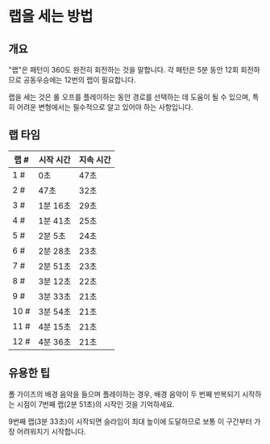 # 랩을 세는 방법

## 개요

"랩"은 패턴이 360도 완전히 회전하는 것을 말합니다. 각 패턴은 5분 동안 12회 회전하므로 공동우승에는 12번의 랩이 필요합니다.

랩을 세는 것은 롤 오프를 플레이하는 동안 경로를 선택하는 데 도움이 될 수 있으며, 특히 어려운 변형에서는 필수적으로 알고 있어야 하는 사항입니다.

## 랩 타임

|  랩 # |  시작 시간  | 지속 시간 |
| ----- | ---------- | -------- |
| 1 #   | 0초        | 47초     |
| 2 #   | 47초       | 32초     |
| 3 #   | 1분 16초   | 29초     |
| 4 #   | 1분 41초   | 25초     |
| 5 #   | 2분 5초    | 24초     |
| 6 #   | 2분 28초   | 23초     |
| 7 #   | 2분 51초   | 23초     |
| 8 #   | 3분 12초   | 22초     |
| 9 #   | 3분 33초   | 21초     |
| 10 #  | 3분 54초   | 21초     |
| 11 #  | 4분 15초   | 21초     |
| 12 #  | 4분 36초   | 21초     |

## 유용한 팁

폴 가이즈의 배경 음악을 들으며 플레이하는 경우, 배경 음악이 두 번째 반복되기 시작하는 시점이 7번째 랩(2분 51초)의 시작인 것을 기억하세요.

9번째 랩(3분 33초)이 시작되면 슬라임이 최대 높이에 도달하므로 보통 이 구간부터 가장 어려워지기 시작합니다.
